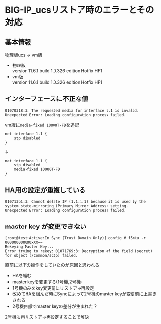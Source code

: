 # BIG-IP_ucsリストア時のエラーとその対応

## 基本情報

物理版ucs -> vm版  

- 物理版  
version 11.6.1 build 1.0.326 edition Hotfix HF1
- vm版  
version 11.6.1 build 1.0.326 edition Hotfix HF1

## インターフェースに不正な値

```
01070318:3: The requested media for interface 1.1 is invalid.
Unexpected Error: Loading configuration process failed.
```

vm版に`media-fixed 10000T-FD`を追記
```
net interface 1.1 {
    stp disabled
}
```
↓
```
net interface 1.1 {
    stp disabled
    media-fixed 10000T-FD
}
```

## HA用の設定が重複している

```
010713b1:3: Cannot delete IP (1.1.1.1) because it is used by the system state-mirroring (Primary Mirror Address) setting.
Unexpected Error: Loading configuration process failed.
```

## master key が変更できない
```
[root@test:Active:In Sync (Trust Domain Only)] config # f5mku -r 000000000000xXX==
Rekeying Master Key...
Error trying to rekey: 01071769:3: Decryption of the field (secret) for object (/Common/sctp) failed.
```
直前に以下の操作をしていたのが原因と思われる  
- HAを組む
- master keyを変更する(1号機,2号機)
- 1号機のみをkey変更前にリストア→再設定
- 改めてHAを組んだ時にSyncによって2号機のmaster keyが変更前に上書きされる
- 2号機内部でmaster keyの差分が生まれた？

2号機も再リストア→再設定することで解決
